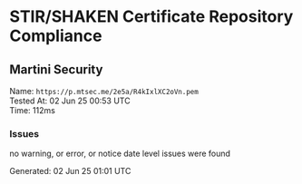 # STIR/SHAKEN Certificate Repository Compliance

## Martini Security

Name: `https://p.mtsec.me/2e5a/R4kIxlXC2oVn.pem`\
Tested At: 02 Jun 25 00:53 UTC\
Time: 112ms

### Issues

no warning, or error, or notice date level issues were found

Generated: 02 Jun 25 01:01 UTC